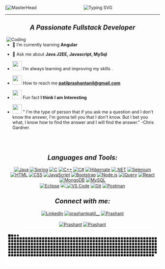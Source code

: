  [![MasterHead](https://user-images.githubusercontent.com/10498744/210012254-234538ff-d198-48aa-8964-37e6fd45d227.gif)&nbsp;&nbsp;&nbsp;&nbsp;&nbsp;&nbsp;&nbsp;&nbsp;&nbsp;&nbsp;&nbsp;&nbsp;&nbsp;&nbsp;&nbsp;&nbsp;&nbsp;&nbsp;&nbsp;&nbsp;&nbsp;&nbsp;&nbsp;&nbsp;&nbsp;&nbsp;&nbsp;&nbsp;&nbsp;&nbsp;&nbsp;&nbsp;&nbsp;&nbsp;&nbsp;&nbsp;&nbsp;&nbsp;&nbsp;![Typing SVG](https://readme-typing-svg.demolab.com?font=Dancing+Script&size=60&duration=3000&pause=900&color=F25CD4&random=false&width=700&height=90&lines=Hi%2C+I'm+Prashant+Patil!;It's+a+pleasure+to+meet+you!)

 <hr>
<h2 align="center"><i>A Passionate <span id="role">Fullstack Developer</span></i></h2>
<img align="right" alt="Coding" width="500" src="https://user-images.githubusercontent.com/55389276/140866485-8fb1c876-9a8f-4d6a-98dc-08c4981eaf70.gif">
    
   - 🌱 I’m currently learning <strong>Angular</strong>
   
   - 💬 Ask me about <strong>Java J2EE, Javascript, MySql</strong>
   - <img src="https://raw.githubusercontent.com/Tarikul-Islam-Anik/Animated-Fluent-Emojis/master/Emojis/Hand%20gestures/Brain.png" alt="" width="30" height="30" /> I’m always learning and improving my skills .
   - <img src="https://raw.githubusercontent.com/Tarikul-Islam-Anik/Animated-Fluent-Emojis/master/Emojis/Hand%20gestures/Backhand%20Index%20Pointing%20Right.png" alt="" width="30" height="30" /> How to reach me <strong>patilprashantanil@gmail.com</strong>
   - <img src="https://raw.githubusercontent.com/Tarikul-Islam-Anik/Animated-Fluent-Emojis/master/Emojis/Smilies/Slightly%20Smiling%20Face.png" alt="" width="30" height="30" /> Fun fact <strong>I think I am Interesting</strong>
     
   - <img src="https://raw.githubusercontent.com/Tarikul-Islam-Anik/Telegram-Animated-Emojis/main/Objects/Books.webp" alt="" width="30" height="30" /> " I'm the type of person that if you ask me a question and I don't know the answer, I'm gonna tell you that I don't know. But I bet you what, I know how to find the answer and I will find the answer."   -Chris Gardner.

   
<p></p><p></p>
<br></br>


  <h2 align="center"><i>Languages and Tools:</i></h2>

  <span align="center"> 
<p align="centre">
  <div>
  <a href="https://www.oracle.com/java"><img src="https://cdn.jsdelivr.net/gh/devicons/devicon@latest/icons/java/java-original.svg" alt="Java" width="40"/></a>
  <a href="https://spring.io/"><img src="https://cdn.jsdelivr.net/gh/devicons/devicon@latest/icons/spring/spring-original.svg" alt="Spring" width="40"/></a>
  <a href="https://cdn.jsdelivr.net/gh/devicons/devicon@latest/icons/c/c-original.svg"><img src="https://cdn.jsdelivr.net/gh/devicons/devicon@latest/icons/c/c-original.svg" alt="C" width="40"/></a>
  <a href="https://isocpp.org/"><img src="https://cdn.jsdelivr.net/gh/devicons/devicon@latest/icons/cplusplus/cplusplus-original.svg" alt="C++" width="40"/></a>
  <a href="https://docs.microsoft.com/en-us/dotnet/csharp/"><img src="https://cdn.jsdelivr.net/gh/devicons/devicon@latest/icons/csharp/csharp-original.svg" alt="C#" width="40"/></a>
  <a href="https://hibernate.org/"><img src="https://cdn.jsdelivr.net/gh/devicons/devicon@latest/icons/hibernate/hibernate-original-wordmark.svg" alt="Hibernate" width="40"/></a>
  <a href="https://dotnet.microsoft.com/"><img src="https://cdn.jsdelivr.net/gh/devicons/devicon@latest/icons/dot-net/dot-net-original.svg" alt=".NET" width="40"/></a>
  <a href="https://www.selenium.dev/"><img src="https://cdn.jsdelivr.net/gh/devicons/devicon@latest/icons/selenium/selenium-original.svg" alt="Selenium" width="40"/></a>

</div>
<div>
  <a href="https://developer.mozilla.org/en-US/docs/Web/HTML"><img src="https://cdn.jsdelivr.net/gh/devicons/devicon@latest/icons/html5/html5-original.svg" alt="HTML" width="40"/></a>
  <a href="https://developer.mozilla.org/en-US/docs/Web/CSS"><img src="https://cdn.jsdelivr.net/gh/devicons/devicon@latest/icons/css3/css3-original.svg" alt="CSS" width="40"/></a>
  <a href="https://developer.mozilla.org/en-US/docs/Web/JavaScript"><img src="https://cdn.jsdelivr.net/gh/devicons/devicon@latest/icons/javascript/javascript-original.svg" alt="JavaScript" width="40"/></a>
  <a href="https://getbootstrap.com/"><img src="https://cdn.jsdelivr.net/gh/devicons/devicon@latest/icons/bootstrap/bootstrap-original.svg" alt="Bootstrap" width="40"/></a>
  <a href="https://nodejs.org/en/"><img src="https://cdn.jsdelivr.net/gh/devicons/devicon@latest/icons/nodejs/nodejs-original-wordmark.svg" alt="Node.js" width="40"/></a>
  <a href="https://jquery.com/"><img src="https://cdn.jsdelivr.net/gh/devicons/devicon@latest/icons/jquery/jquery-original-wordmark.svg" alt="jQuery" width="40"/></a>
  <a href="https://reactjs.org/"><img src="https://cdn.jsdelivr.net/gh/devicons/devicon@latest/icons/react/react-original-wordmark.svg" alt="React" width="40"/></a>
</div>

<div class="icon-container">
  <a href="https://www.mongodb.com/"><img src="https://cdn.jsdelivr.net/gh/devicons/devicon@latest/icons/mongodb/mongodb-original-wordmark.svg" alt="MongoDB" width="40"/></a>
  <a href="https://www.mysql.com/"><img src="https://cdn.jsdelivr.net/gh/devicons/devicon@latest/icons/mysql/mysql-original-wordmark.svg" alt="MySQL" width="40"/></a>
</div>
<div class="icon-container">
<a href="https://www.eclipse.org/"><img src="https://cdn.jsdelivr.net/gh/devicons/devicon@latest/icons/eclipse/eclipse-original.svg" alt="Eclipse" width="40"/></a>
  <a href="https://www.jetbrains.com/idea/"><img src="https://cdn.jsdelivr.net/gh/devicons/devicon@latest/icons/intellij/intellij-original.svg"  width="40" /> </a>
  <a href="https://code.visualstudio.com/">
            <img src="https://cdn.jsdelivr.net/gh/devicons/devicon@latest/icons/vscode/vscode-original.svg"
           alt="VS Code" width="40" /></a>
  <a href="https://git-scm.com/"><img src="https://cdn.jsdelivr.net/gh/devicons/devicon@latest/icons/git/git-original.svg" alt="Git" width="40"/></a>
  <a href="https://www.postman.com/"><img src="https://cdn.jsdelivr.net/gh/devicons/devicon@latest/icons/postman/postman-original.svg" alt="Postman" width="40"/></a>
</div>
</p>
</span>
<h2 align="center"><i>Connect with me:</i></h2>
   <p align="center">
    <a href="https://www.linkedin.com/in/prashant-patil2000" target="blank"><img align="center" src="https://img.shields.io/badge/LinkedIn-0077B5?style=for-the-badge&logo=linkedin&logoColor=white" alt="LinkedIn" /></a>
    <a href="https://twitter.com/prashantpatil__" target="blank"><img align="center" src="https://img.shields.io/badge/Twitter-1DA1F2?style=for-the-badge&logo=twitter&logoColor=white" alt="prashantpatil__" /></a>
    <a href="mailto:patilprashantanil@gmail.com"><img align="center" src="https://img.shields.io/badge/Gmail-D14836?style=for-the-badge&logo=gmail&logoColor=white" alt="Prashant" /></a><br><br>
    <a href="https://t.me/Mr_Prashant"><img align="center" src="https://img.shields.io/badge/Telegram-2CA5E0?style=for-the-badge&logo=telegram&logoColor=white" alt="Prashant" /></a>
     <a href="https://www.instagram.com/PrashantPatil._"><img align="center" src="https://img.shields.io/badge/Instagram-E4405F?style=for-the-badge&logo=instagram&logoColor=white" alt="Prashant" /></a>
   </p>

   
   
   ![snake gif](https://github.com/PrashantPatil-1/PrashantPatil-1/blob/output/github-contribution-grid-snake.svg)
